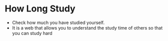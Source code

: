 

# How Long Study 
- Check how much you have studied yourself.
- It is a web that allows you to understand the study time of others so that you can study hard
